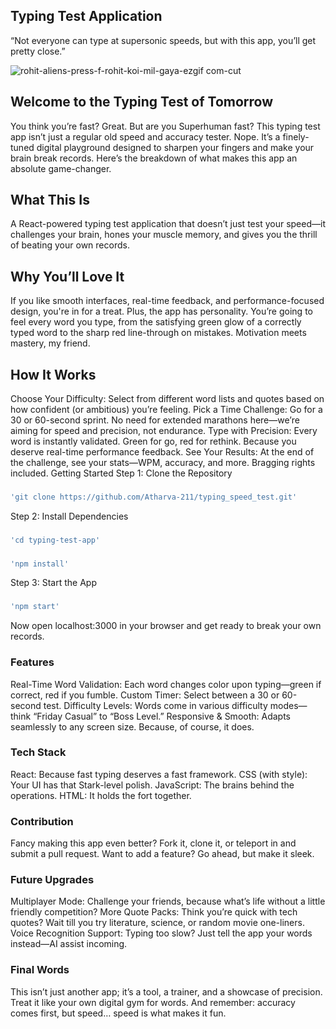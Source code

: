 ## Typing Test Application
“Not everyone can type at supersonic speeds, but with this app, you’ll get pretty close.”

![rohit-aliens-press-f-rohit-koi-mil-gaya-ezgif com-cut](https://github.com/user-attachments/assets/5c66e62c-a226-4b67-8bbe-f24219023caa)


## Welcome to the Typing Test of Tomorrow 
You think you’re fast? Great. But are you Superhuman fast? This typing test app isn’t just a regular old speed and accuracy tester. Nope. It’s a finely-tuned digital playground designed to sharpen your fingers and make your brain break records. Here’s the breakdown of what makes this app an absolute game-changer.

## What This Is
A React-powered typing test application that doesn’t just test your speed—it challenges your brain, hones your muscle memory, and gives you the thrill of beating your own records.

## Why You’ll Love It
If you like smooth interfaces, real-time feedback, and performance-focused design, you're in for a treat. Plus, the app has personality. You’re going to feel every word you type, from the satisfying green glow of a correctly typed word to the sharp red line-through on mistakes. Motivation meets mastery, my friend.

## How It Works
Choose Your Difficulty: Select from different word lists and quotes based on how confident (or ambitious) you’re feeling.
Pick a Time Challenge: Go for a 30 or 60-second sprint. No need for extended marathons here—we’re aiming for speed and precision, not endurance.
Type with Precision: Every word is instantly validated. Green for go, red for rethink. Because you deserve real-time performance feedback.
See Your Results: At the end of the challenge, see your stats—WPM, accuracy, and more. Bragging rights included.
Getting Started
Step 1: Clone the Repository
### 
```sh
'git clone https://github.com/Atharva-211/typing_speed_test.git'
```

Step 2: Install Dependencies
### 
```sh
'cd typing-test-app'
```
### 
```sh
'npm install'
```

Step 3: Start the App
### 
```sh
'npm start'
```

Now open localhost:3000 in your browser and get ready to break your own records.

### Features
Real-Time Word Validation: Each word changes color upon typing—green if correct, red if you fumble.
Custom Timer: Select between a 30 or 60-second test.
Difficulty Levels: Words come in various difficulty modes—think “Friday Casual” to “Boss Level.”
Responsive & Smooth: Adapts seamlessly to any screen size. Because, of course, it does.
### Tech Stack
React: Because fast typing deserves a fast framework.
CSS (with style): Your UI has that Stark-level polish.
JavaScript: The brains behind the operations.
HTML: It holds the fort together.
### Contribution
Fancy making this app even better? Fork it, clone it, or teleport in and submit a pull request. Want to add a feature? Go ahead, but make it sleek.

### Future Upgrades
Multiplayer Mode: Challenge your friends, because what’s life without a little friendly competition?
More Quote Packs: Think you’re quick with tech quotes? Wait till you try literature, science, or random movie one-liners.
Voice Recognition Support: Typing too slow? Just tell the app your words instead—AI assist incoming.
### Final Words
This isn’t just another app; it’s a tool, a trainer, and a showcase of precision. Treat it like your own digital gym for words. And remember: accuracy comes first, but speed… speed is what makes it fun.
